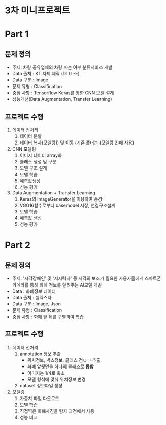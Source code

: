 # 3차 미니프로젝트

# Part 1

## 문제 정의
  - 주제: 차량 공유업체의 차량 파손 여부 분류서비스 개발
  - Data 출처 : KT 자체 제작 (DLLL-E)
  - Data 구분 : Image
  - 문제 유형 : Classification
  - 중점 사항 : Tensorflow Keras를 통한 CNN 모델 설계
  - 성능개선(Data Augmentation, Transfer Learning)

## 프로젝트 수행
  1. 데이터 전처리
     1) 데이터 분할
     2) 데이터 복사(모델링1) 및 이동
        (기존 폴더는 (모델링 2)에 사용)
  2. CNN 모델링
     1) 이미지 데이터 array화
     2) 클래스 생성 및 구분
     3) 모델 구조 설계
     4) 모델 학습
     5) 예측값생성
     6) 성능 평가
 3. Data Augmentation + Transfer Learning
    1) Keras의 ImageGenerator을 이용하여 증강
    2) VGG16함수로부터 basemodel 저장, 연결구조설계
    3) 모델 학습
    4) 예측값 생성
    5) 성능 평가

# Part 2

## 문제 정의
  - 주제: '시각장애인' 및 '저시력자' 등 시각의 보조가 필요한 사용자들에게 스마트폰 카메라를 통해 화폐 정보를 알려주는 AI모델 개발
  - Data : 화폐정보 데이터
  - Data 출처 : 셀렉스타
  - Data 구분 : Image, Json
  - 문제 유형 : Classification
  - 중점 사항 : 화폐 앞 뒤를 구별하여 학습

## 프로젝트 수행
  1. 데이터 전처리
     1) annotation 정보 추출
        - 위치정보, 박스정보, 클래스 정ㅂ ㅗ추출
        - 화폐 앞뒷면을 하나의 클래스로 <b>통합</b>
        - 이미지는 1/4로 축소
        - 모델 형식에 맞춰 위치정보 변경
     2) dataset 정보파일 생성
  2. 모델링
     1) 가중치 파일 다운로드
     2) 모델 학습
     3) 직접찍은 화폐사진을 탐지 과정에서 사용
     4) 성능 비교

